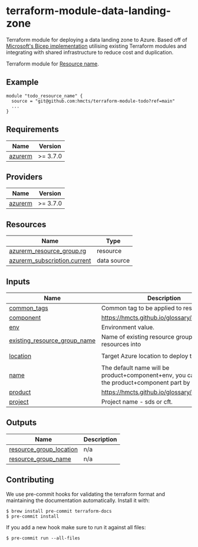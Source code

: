 # terraform-module-data-landing-zone
Terraform module for deploying a data landing zone to Azure. Based off of [Microsoft's Bicep implementation](https://github.com/Azure/data-landing-zone) utilising existing Terraform modules and integrating with shared infrastructure to reduce cost and duplication.

<!-- TODO fill in resource name in link to product documentation -->
Terraform module for [Resource name](https://example.com).

## Example

<!-- todo update module name -->
```hcl
module "todo_resource_name" {
  source = "git@github.com:hmcts/terraform-module-todo?ref=main"
  ...
}

```

<!-- BEGIN_TF_DOCS -->
## Requirements

| Name                                                                | Version  |
| ------------------------------------------------------------------- | -------- |
| <a name="requirement_azurerm"></a> [azurerm](#requirement\_azurerm) | >= 3.7.0 |

## Providers

| Name                                                          | Version  |
| ------------------------------------------------------------- | -------- |
| <a name="provider_azurerm"></a> [azurerm](#provider\_azurerm) | >= 3.7.0 |

## Resources

| Name                                                                                                                            | Type        |
| ------------------------------------------------------------------------------------------------------------------------------- | ----------- |
| [azurerm_resource_group.rg](https://registry.terraform.io/providers/hashicorp/azurerm/latest/docs/resources/resource_group)     | resource    |
| [azurerm_subscription.current](https://registry.terraform.io/providers/hashicorp/azurerm/latest/docs/data-sources/subscription) | data source |

## Inputs

| Name                                                                                                                         | Description                                                                                                 | Type          | Default      | Required |
| ---------------------------------------------------------------------------------------------------------------------------- | ----------------------------------------------------------------------------------------------------------- | ------------- | ------------ | :------: |
| <a name="input_common_tags"></a> [common\_tags](#input\_common\_tags)                                                        | Common tag to be applied to resources.                                                                      | `map(string)` | n/a          |   yes    |
| <a name="input_component"></a> [component](#input\_component)                                                                | https://hmcts.github.io/glossary/#component                                                                 | `string`      | n/a          |   yes    |
| <a name="input_env"></a> [env](#input\_env)                                                                                  | Environment value.                                                                                          | `string`      | n/a          |   yes    |
| <a name="input_existing_resource_group_name"></a> [existing\_resource\_group\_name](#input\_existing\_resource\_group\_name) | Name of existing resource group to deploy resources into                                                    | `string`      | `null`       |    no    |
| <a name="input_location"></a> [location](#input\_location)                                                                   | Target Azure location to deploy the resource                                                                | `string`      | `"UK South"` |    no    |
| <a name="input_name"></a> [name](#input\_name)                                                                               | The default name will be product+component+env, you can override the product+component part by setting this | `string`      | `""`         |    no    |
| <a name="input_product"></a> [product](#input\_product)                                                                      | https://hmcts.github.io/glossary/#product                                                                   | `string`      | n/a          |   yes    |
| <a name="input_project"></a> [project](#input\_project)                                                                      | Project name - sds or cft.                                                                                  | `any`         | n/a          |   yes    |

## Outputs

| Name                                                                                                          | Description |
| ------------------------------------------------------------------------------------------------------------- | ----------- |
| <a name="output_resource_group_location"></a> [resource\_group\_location](#output\_resource\_group\_location) | n/a         |
| <a name="output_resource_group_name"></a> [resource\_group\_name](#output\_resource\_group\_name)             | n/a         |
<!-- END_TF_DOCS -->

## Contributing

We use pre-commit hooks for validating the terraform format and maintaining the documentation automatically.
Install it with:

```shell
$ brew install pre-commit terraform-docs
$ pre-commit install
```

If you add a new hook make sure to run it against all files:
```shell
$ pre-commit run --all-files
```

